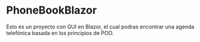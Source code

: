# PhoneBookBlazor
Esto es un proyecto con GUI en Blazor, el cual podras encontrar una agenda telefónica basada en los principios de POO.
